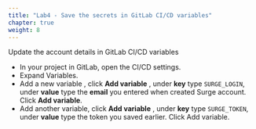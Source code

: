 ```yaml
---
title: "Lab4 - Save the secrets in GitLab CI/CD variables"
chapter: true
weight: 8
---
```


Update the account details in GitLab CI/CD variables

- In your project in GitLab, open the CI/CD settings.
- Expand Variables.
- Add a new variable , click **Add variable** , under **key** type `SURGE_LOGIN`, under **value** type the **email** you entered when created Surge account. Click **Add variable**.
- Add another variable, click **Add variable** , under **key** type `SURGE_TOKEN`, under **value** type the token you saved earlier. Click Add variable.
